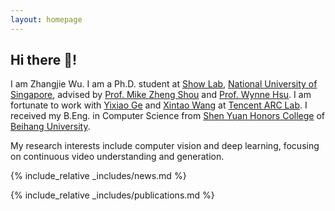 ```yaml
---
layout: homepage
---
```


## Hi there 👋! 

I am Zhangjie Wu. I am a Ph.D. student at [Show Lab](https://sites.google.com/view/showlab/home?authuser=0), [National University of Singapore](https://www.nus.edu.sg/), advised by [Prof. Mike Zheng Shou](https://sites.google.com/view/showlab) and [Prof. Wynne Hsu](https://www.comp.nus.edu.sg/~whsu/). 
I am fortunate to work with [Yixiao Ge](https://geyixiao.com/) and [Xintao Wang](https://xinntao.github.io/) at [Tencent ARC Lab](https://arc.tencent.com/).
I received my B.Eng. in Computer Science from [Shen Yuan Honors College](http://hc.buaa.edu.cn/) of [Beihang University](https://buaa.edu.cn/).

My research interests include computer vision and deep learning, focusing on continuous video understanding and generation.

{% include_relative _includes/news.md %}

{% include_relative _includes/publications.md %}

<!-- {% include_relative _includes/services.md %} -->
